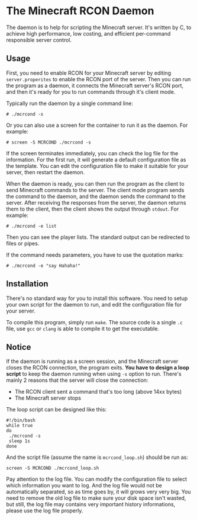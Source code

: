 # The Minecraft RCON Daemon

The daemon is to help for scripting the Minecraft server. It's written by C, to achieve high performance, low costing, and efficient per-command responsible server control.

## Usage

First, you need to enable RCON for your Minecraft server by editing `server.properites` to enable the RCON port of the server. Then you can run the program as a daemon, it connects the Minecraft server's RCON port, and then it's ready for you to run commands through it's client mode.

Typically run the daemon by a single command line:

    # ./mcrcond -s

Or you can also use a screen for the container to run it as the daemon. For example:

    # screen -S MCRCOND ./mcrcond -s
    
If the screen terminates immediately, you can check the log file for the information. For the first run, it will generate a default configuration file as the template. You can edit the configuration file to make it suitable for your server, then restart the daemon.

When the daemon is ready, you can then run the program as the client to send Minecraft commands to the server. The client mode program sends the command to the daemon, and the daemon sends the command to the server. After receiving the responses from the server, the daemon returns them to the client, then the client shows the output through `stdout`. For example:

    # ./mcrcond -e list

Then you can see the player lists. The standard output can be redirected to files or pipes.

If the command needs parameters, you have to use the quotation marks:

    # ./mcrcond -e "say Hahaha!"

## Installation

There's no standard way for you to install this software. You need to setup your own script for the daemon to run, and edit the configuration file for your server.

To compile this program, simply run `make`. The source code is a single `.c` file, use `gcc` or `clang` is able to compile it to get the executable.

## Notice

If the daemon is running as a screen session, and the Minecraft server closes the RCON connection, the program exits. **You have to design a loop script** to keep the daemon running when using `-s` option to run. There's mainly 2 reasons that the server will close the connection:

* The RCON client sent a command that's too long (above 14xx bytes)
* The Minecraft server stops

The loop script can be designed like this:

    #!/bin/bash
    while true
    do
     ./mcrcond -s
     sleep 1s
    done

And the script file (assume the name is `mcrcond_loop.sh`) should be run as:

    screen -S MCRCOND ./mcrcond_loop.sh

Pay attention to the log file. You can modify the configuration file to select which information you want to log. And the log file would not be automatically separated, so as time goes by, it will grows very very big. You need to remove the old log file to make sure your disk space isn't wasted, but still, the log file may contains very important history informations, please use the log file properly.
